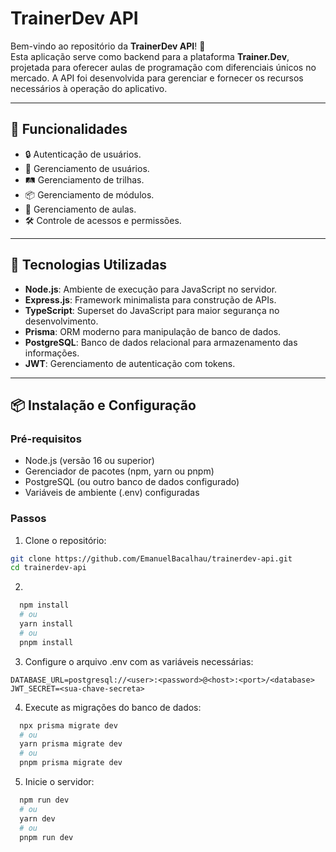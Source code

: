 # TrainerDev API

Bem-vindo ao repositório da **TrainerDev API**! 🎉  
Esta aplicação serve como backend para a plataforma **Trainer.Dev**, projetada para oferecer aulas de programação com diferenciais únicos no mercado. A API foi desenvolvida para gerenciar e fornecer os recursos necessários à operação do aplicativo.

---

## 📝 Funcionalidades

- 🔒 Autenticação de usuários.
- 👤 Gerenciamento de usuários.
- 🛤️ Gerenciamento de trilhas.
- 📦 Gerenciamento de módulos.
- 🎥 Gerenciamento de aulas.
- 🛠️ Controle de acessos e permissões.

---

## 🚀 Tecnologias Utilizadas

- **Node.js**: Ambiente de execução para JavaScript no servidor.
- **Express.js**: Framework minimalista para construção de APIs.
- **TypeScript**: Superset do JavaScript para maior segurança no desenvolvimento.
- **Prisma**: ORM moderno para manipulação de banco de dados.
- **PostgreSQL**: Banco de dados relacional para armazenamento das informações.
- **JWT**: Gerenciamento de autenticação com tokens.

---

## 📦 Instalação e Configuração

### Pré-requisitos

- Node.js (versão 16 ou superior)
- Gerenciador de pacotes (npm, yarn ou pnpm)
- PostgreSQL (ou outro banco de dados configurado)
- Variáveis de ambiente (.env) configuradas

### Passos

1. Clone o repositório:

```bash
git clone https://github.com/EmanuelBacalhau/trainerdev-api.git
cd trainerdev-api
```

2.

```bash
  npm install
  # ou
  yarn install
  # ou
  pnpm install
```

3. Configure o arquivo .env com as variáveis necessárias:

```.env
DATABASE_URL=postgresql://<user>:<password>@<host>:<port>/<database>
JWT_SECRET=<sua-chave-secreta>
```

4. Execute as migrações do banco de dados:

```bash
  npx prisma migrate dev
  # ou
  yarn prisma migrate dev
  # ou
  pnpm prisma migrate dev
```

5. Inicie o servidor:

```bash
  npm run dev
  # ou
  yarn dev
  # ou
  pnpm run dev
```
